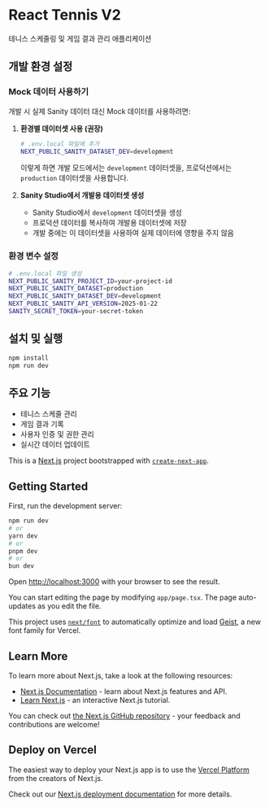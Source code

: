 # React Tennis V2

테니스 스케줄링 및 게임 결과 관리 애플리케이션

## 개발 환경 설정

### Mock 데이터 사용하기

개발 시 실제 Sanity 데이터 대신 Mock 데이터를 사용하려면:

1. **환경별 데이터셋 사용 (권장)**
   ```bash
   # .env.local 파일에 추가
   NEXT_PUBLIC_SANITY_DATASET_DEV=development
   ```
   
   이렇게 하면 개발 모드에서는 `development` 데이터셋을, 프로덕션에서는 `production` 데이터셋을 사용합니다.

2. **Sanity Studio에서 개발용 데이터셋 생성**
   - Sanity Studio에서 `development` 데이터셋을 생성
   - 프로덕션 데이터를 복사하여 개발용 데이터셋에 저장
   - 개발 중에는 이 데이터셋을 사용하여 실제 데이터에 영향을 주지 않음

### 환경 변수 설정

```bash
# .env.local 파일 생성
NEXT_PUBLIC_SANITY_PROJECT_ID=your-project-id
NEXT_PUBLIC_SANITY_DATASET=production
NEXT_PUBLIC_SANITY_DATASET_DEV=development
NEXT_PUBLIC_SANITY_API_VERSION=2025-01-22
SANITY_SECRET_TOKEN=your-secret-token
```

## 설치 및 실행

```bash
npm install
npm run dev
```

## 주요 기능

- 테니스 스케줄 관리
- 게임 결과 기록
- 사용자 인증 및 권한 관리
- 실시간 데이터 업데이트

This is a [Next.js](https://nextjs.org) project bootstrapped with [`create-next-app`](https://nextjs.org/docs/app/api-reference/cli/create-next-app).

## Getting Started

First, run the development server:

```bash
npm run dev
# or
yarn dev
# or
pnpm dev
# or
bun dev
```

Open [http://localhost:3000](http://localhost:3000) with your browser to see the result.

You can start editing the page by modifying `app/page.tsx`. The page auto-updates as you edit the file.

This project uses [`next/font`](https://nextjs.org/docs/app/building-your-application/optimizing/fonts) to automatically optimize and load [Geist](https://vercel.com/font), a new font family for Vercel.

## Learn More

To learn more about Next.js, take a look at the following resources:

- [Next.js Documentation](https://nextjs.org/docs) - learn about Next.js features and API.
- [Learn Next.js](https://nextjs.org/learn) - an interactive Next.js tutorial.

You can check out [the Next.js GitHub repository](https://github.com/vercel/next.js) - your feedback and contributions are welcome!

## Deploy on Vercel

The easiest way to deploy your Next.js app is to use the [Vercel Platform](https://vercel.com/new?utm_medium=default-template&filter=next.js&utm_source=create-next-app&utm_campaign=create-next-app-readme) from the creators of Next.js.

Check out our [Next.js deployment documentation](https://nextjs.org/docs/app/building-your-application/deploying) for more details.
